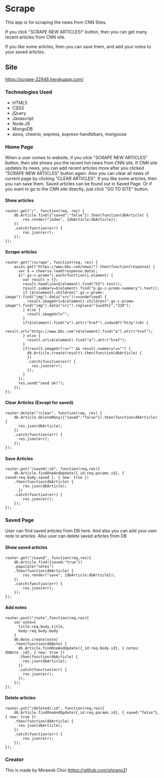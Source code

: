 # Scrape

This app is for scraping the news from CNN Sites.

If you click "SCRAPE NEW ARTICLES!" button, then you can get many recent articles from CNN site.

If you like some articles, then you can save them, and add your notes to your saved articles.


## Site
https://scrape-22948.herokuapp.com/


### Technologies Used

* HTML5
* CSS3
* jQuery
* Javascript
* Node.JS
* MongoDB
* axios, cheerio, express, express-handlebars, mongoose


### Home Page 

When a user comes to website, if you click "SCRAPE NEW ARTICLES" button, then site shows you the recent hot news from CNN site.
If CNN site updates its news, you can add recent articles more after you clicked "SCRAPE NEW ARTICLES" button again.
Also you can clear all news of current page by clicking "CLEAR ARTICLES".
If you like some articles, then you can save them. Saved articles can be found out in Saved Page.
Or if you want to go to the CNN site directly, just click "GO TO SITE" button.

#### Show articles

```
router.get("/", function(req, res) {
    db.Article.find({"saved":"false"}).then(function(dbArticle) {
        res.render("index", {dbArticle:dbArticle});
    })
    .catch(function(err) {
        res.json(err);
    });
});
```

#### Scrape articles

```
router.get("/scrape", function(req, res) {
    axios.get("https://www.bbc.com/news/").then(function(response) {
      var $ = cheerio.load(response.data);
      $(".gs-c-promo").each(function(i,element) {
        var result = {};
        result.headline=$(element).find("h3").text();
        result.summary=$(element).find("p.gs-c-promo-summary").text();
        if ($(element).children(".gs-c-promo-image").find("img").data("src")!==undefined) {
          result.imageUrl=$(element).children(".gs-c-promo-image").find("img").data("src").replace("{width}","320");
        } else {
          result.imageUrl="";
        }
        if($(element).find("a").attr("href").indexOf("http")<0) {
          result.url="https://www.bbc.com"+$(element).find("a").attr("href");
        } else {
          result.url=$(element).find("a").attr("href");
        }
        if(result.imageUrl!=="" && result.summary!=="") {
          db.Article.create(result).then(function(dbArticle) {
          })
          .catch(function(err) {
            res.json(err);
          });
        }
      });
      res.send("send ok!");
    });
});
```

#### Clear Articles (Except for saved)

```
router.delete("/clear", function(req, res) {
    db.Article.deleteMany({"saved":"false"}).then(function(dbArticle) {
      res.json(dbArticle);
    })
    .catch(function(err) {
      res.json(err);
    });
});
```

#### Save Articles 

```
router.put("/saved/:id", function(req,res){
    db.Article.findOneAndUpdate({_id:req.params.id}, { saved:req.body.saved }, { new: true })
    .then(function(dbArticle) {
        res.json(dbArticle);
      })
    .catch(function(err) {
        res.json(err);
    });
});
```


### Saved Page

User can find saved articles from DB here. And also you can add your own note to articles. Also user can delete saved articles from DB

#### Show saved articles

```
router.get("/saved", function(req,res){
    db.Article.find({saved:"true"})
    .populate("notes")
    .then(function(dbArticle) {
        res.render("save", {dbArticle:dbArticle});
    })
    .catch(function(err) {
        res.json(err);
    });
});
```

#### Add notes

```
router.post("/note",function(req,res){
    var note={
      title:req.body.title,
      body:req.body.body
    }
    db.Note.create(note)
    .then(function(dbNote) {
      db.Article.findOneAndUpdate({_id:req.body.id}, { notes: dbNote._id}, { new: true })
      .then(function(dbArticle) {
        res.json(dbArticle);
      })
      .catch(function(err) {
        res.json(err);
      });
    });
});
```


#### Delete articles

```
router.put("/deleted/:id", function(req,res){
    db.Article.findOneAndUpdate({_id:req.params.id}, { saved:"false"}, { new: true })
    .then(function(dbArticle) {
      res.json(dbArticle);
    })
    .catch(function(err) {
        res.json(err);
    });
});
```

### Creator
This is made by Minseok Choi (https://github.com/shirano2)

